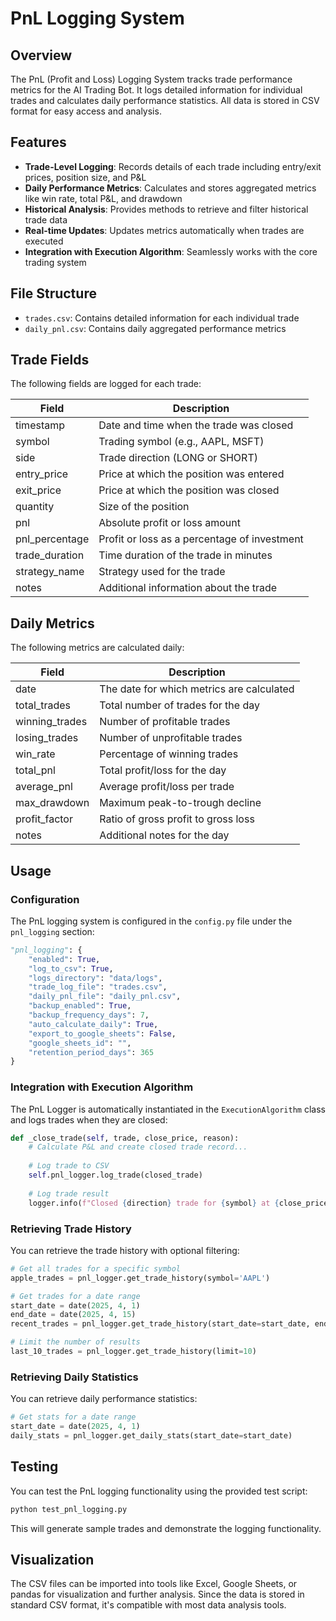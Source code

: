 # PnL Logging System

## Overview

The PnL (Profit and Loss) Logging System tracks trade performance metrics for the AI Trading Bot. It logs detailed information for individual trades and calculates daily performance statistics. All data is stored in CSV format for easy access and analysis.

## Features

- **Trade-Level Logging**: Records details of each trade including entry/exit prices, position size, and P&L
- **Daily Performance Metrics**: Calculates and stores aggregated metrics like win rate, total P&L, and drawdown
- **Historical Analysis**: Provides methods to retrieve and filter historical trade data
- **Real-time Updates**: Updates metrics automatically when trades are executed
- **Integration with Execution Algorithm**: Seamlessly works with the core trading system

## File Structure

- `trades.csv`: Contains detailed information for each individual trade
- `daily_pnl.csv`: Contains daily aggregated performance metrics

## Trade Fields

The following fields are logged for each trade:

| Field           | Description                                       |
|-----------------|---------------------------------------------------|
| timestamp       | Date and time when the trade was closed           |
| symbol          | Trading symbol (e.g., AAPL, MSFT)                 |
| side            | Trade direction (LONG or SHORT)                   |
| entry_price     | Price at which the position was entered           |
| exit_price      | Price at which the position was closed            |
| quantity        | Size of the position                              |
| pnl             | Absolute profit or loss amount                    |
| pnl_percentage  | Profit or loss as a percentage of investment      |
| trade_duration  | Time duration of the trade in minutes             |
| strategy_name   | Strategy used for the trade                       |
| notes           | Additional information about the trade            |

## Daily Metrics

The following metrics are calculated daily:

| Field           | Description                                       |
|-----------------|---------------------------------------------------|
| date            | The date for which metrics are calculated         |
| total_trades    | Total number of trades for the day                |
| winning_trades  | Number of profitable trades                       |
| losing_trades   | Number of unprofitable trades                     |
| win_rate        | Percentage of winning trades                      |
| total_pnl       | Total profit/loss for the day                     |
| average_pnl     | Average profit/loss per trade                     |
| max_drawdown    | Maximum peak-to-trough decline                    |
| profit_factor   | Ratio of gross profit to gross loss               |
| notes           | Additional notes for the day                      |

## Usage

### Configuration

The PnL logging system is configured in the `config.py` file under the `pnl_logging` section:

```python
"pnl_logging": {
    "enabled": True,
    "log_to_csv": True,
    "logs_directory": "data/logs",
    "trade_log_file": "trades.csv",
    "daily_pnl_file": "daily_pnl.csv",
    "backup_enabled": True,
    "backup_frequency_days": 7,
    "auto_calculate_daily": True,
    "export_to_google_sheets": False,
    "google_sheets_id": "",
    "retention_period_days": 365
}
```

### Integration with Execution Algorithm

The PnL Logger is automatically instantiated in the `ExecutionAlgorithm` class and logs trades when they are closed:

```python
def _close_trade(self, trade, close_price, reason):
    # Calculate P&L and create closed trade record...
    
    # Log trade to CSV
    self.pnl_logger.log_trade(closed_trade)
    
    # Log trade result
    logger.info(f"Closed {direction} trade for {symbol} at {close_price:.4f} with P&L: ${pnl:.2f}")
```

### Retrieving Trade History

You can retrieve the trade history with optional filtering:

```python
# Get all trades for a specific symbol
apple_trades = pnl_logger.get_trade_history(symbol='AAPL')

# Get trades for a date range
start_date = date(2025, 4, 1)
end_date = date(2025, 4, 15)
recent_trades = pnl_logger.get_trade_history(start_date=start_date, end_date=end_date)

# Limit the number of results
last_10_trades = pnl_logger.get_trade_history(limit=10)
```

### Retrieving Daily Statistics

You can retrieve daily performance statistics:

```python
# Get stats for a date range
start_date = date(2025, 4, 1)
daily_stats = pnl_logger.get_daily_stats(start_date=start_date)
```

## Testing

You can test the PnL logging functionality using the provided test script:

```bash
python test_pnl_logging.py
```

This will generate sample trades and demonstrate the logging functionality.

## Visualization

The CSV files can be imported into tools like Excel, Google Sheets, or pandas for visualization and further analysis. Since the data is stored in standard CSV format, it's compatible with most data analysis tools. 